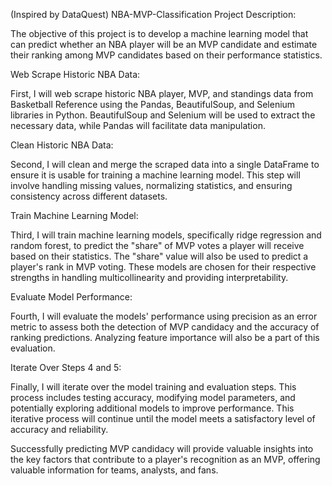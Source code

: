 (Inspired by DataQuest)
NBA-MVP-Classification Project Description:

The objective of this project is to develop a machine learning model that can predict whether an NBA player will be an MVP candidate and estimate their ranking among MVP candidates based on their performance statistics.

Web Scrape Historic NBA Data:

First, I will web scrape historic NBA player, MVP, and standings data from Basketball Reference using the Pandas, BeautifulSoup, and Selenium libraries in Python. BeautifulSoup and Selenium will be used to extract the necessary data, while Pandas will facilitate data manipulation.

Clean Historic NBA Data:

Second, I will clean and merge the scraped data into a single DataFrame to ensure it is usable for training a machine learning model. This step will involve handling missing values, normalizing statistics, and ensuring consistency across different datasets.

Train Machine Learning Model:

Third, I will train machine learning models, specifically ridge regression and random forest, to predict the "share" of MVP votes a player will receive based on their statistics. The "share" value will also be used to predict a player's rank in MVP voting. These models are chosen for their respective strengths in handling multicollinearity and providing interpretability.

Evaluate Model Performance:

Fourth, I will evaluate the models' performance using precision as an error metric to assess both the detection of MVP candidacy and the accuracy of ranking predictions. Analyzing feature importance will also be a part of this evaluation.

Iterate Over Steps 4 and 5:

Finally, I will iterate over the model training and evaluation steps. This process includes testing accuracy, modifying model parameters, and potentially exploring additional models to improve performance. This iterative process will continue until the model meets a satisfactory level of accuracy and reliability.

Successfully predicting MVP candidacy will provide valuable insights into the key factors that contribute to a player's recognition as an MVP, offering valuable information for teams, analysts, and fans.
